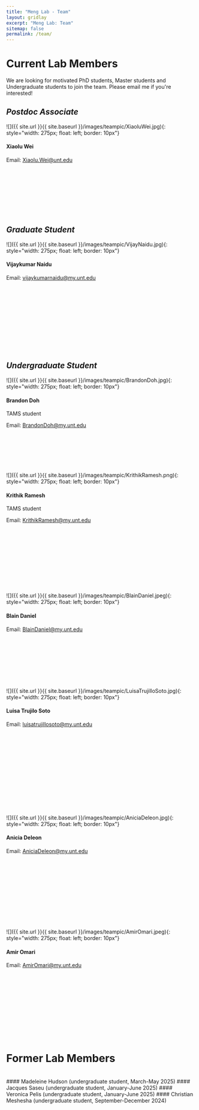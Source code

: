 ```yaml
---
title: "Meng Lab - Team"
layout: gridlay
excerpt: "Meng Lab: Team"
sitemap: false
permalink: /team/
---
```


# Current Lab Members

We are looking for motivated PhD students, Master students and Undergraduate students to join the team. Please email me if you're interested! <br>

## *Postdoc Associate*
![]({{ site.url }}{{ site.baseurl }}/images/teampic/XiaoluWei.jpg){: style="width: 275px; float: left; border: 10px"} <br>

#### Xiaolu Wei

Email: Xiaolu.Wei@unt.edu
<br>
<br>
<br>
<br>
<br>
<br>
<br>
<br>
<br>
## *Graduate Student*
![]({{ site.url }}{{ site.baseurl }}/images/teampic/VijayNaidu.jpg){: style="width: 275px; float: left; border: 10px"} <br>

#### Vijaykumar Naidu

Email: vijaykumarnaidu@my.unt.edu

<br>
<br>
<br>
<br>
<br>
<br>
<br>
<br>
<br>
<br>

## *Undergraduate Student*
![]({{ site.url }}{{ site.baseurl }}/images/teampic/BrandonDoh.jpg){: style="width: 275px; float: left; border: 10px"} <br>

#### Brandon Doh 
TAMS student

Email: BrandonDoh@my.unt.edu

<br>
<br>
<br>
<br>
<br>
<br>
![]({{ site.url }}{{ site.baseurl }}/images/teampic/KrithikRamesh.png){: style="width: 275px; float: left; border: 10px"} <br>

#### Krithik Ramesh 
TAMS student

Email: KrithikRamesh@my.unt.edu

<br>
<br>
<br>
<br>
<br>
<br>
<br>
<br>
<br>
<br>
![]({{ site.url }}{{ site.baseurl }}/images/teampic/BlainDaniel.jpeg){: style="width: 275px; float: left; border: 10px"} <br>

#### Blain Daniel

Email: BlainDaniel@my.unt.edu

<br>
<br>
<br>
<br>
<br>
<br>
<br>

![]({{ site.url }}{{ site.baseurl }}/images/teampic/LuisaTrujilloSoto.jpg){: style="width: 275px; float: left; border: 10px"} <br>

#### Luisa Trujilo Soto

Email: luisatrujillosoto@my.unt.edu

<br>
<br>
<br>
<br>
<br>
<br>
<br>
<br>
<br>
<br>
<br>
<br>

![]({{ site.url }}{{ site.baseurl }}/images/teampic/AniciaDeleon.jpg){: style="width: 275px; float: left; border: 10px"} <br>

#### Anicia Deleon

Email: AniciaDeleon@my.unt.edu

<br>
<br>
<br>
<br>
<br>
<br>
<br>
<br>
<br>
<br>

![]({{ site.url }}{{ site.baseurl }}/images/teampic/AmirOmari.jpeg){: style="width: 275px; float: left; border: 10px"} <br>

#### Amir Omari

Email: AmirOmari@my.unt.edu

<br>
<br>
<br>
<br>
<br>
<br>
<br>
<br>
<br>
<br>


# Former Lab Members
<br>
#### Madeleine Hudson (undergraduate student, March-May 2025)
#### Jacques Saseu (undergraduate student, January-June 2025)
#### Veronica Pelis (undergraduate student, January-June 2025)
#### Christian Meshesha (undergraduate student, September-December 2024)
<br>
<br>
<br>
<br>
<br>
<br>
<br>

